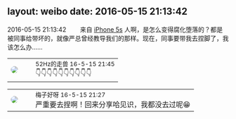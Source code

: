 layout: weibo
date: 2016-05-15 21:13:42
---
<meta name="referrer" content="no-referrer" />

2016-05-15 21:13:42  &nbsp;&nbsp;&nbsp;&nbsp;&nbsp;&nbsp; 来自 <a href="sinaweibo://customweibosource" rel="nofollow">iPhone 5s</a>
人啊，是怎么变得腐化堕落的？都是被同事给带坏的，就像严总曾经教导我们的那样。现在，同事要带我去捏脚了，我该怎么办…… ​​​

<table style="width: 100%;">
  <tr>
    <td style="width: 40px;"><img style="border-radius:50%" src="https://tva4.sinaimg.cn/crop.0.0.180.180.50/8beaf773jw1e8qgp5bmzyj2050050aa8.jpg?KID=imgbed,tva&Expires=1624465152&ssig=4MBswMI5iw"></td>
    <td colspan="2"><small>52Hz的走兽 16-5-15 21:45</small><br/>👇👇👇👇👇👇👇👇👇👇</td>
  </tr>
</table>

<table style="width: 100%;">
  <tr>
    <td style="width: 40px;"><img style="border-radius:50%" src="https://tva3.sinaimg.cn/crop.0.0.180.180.50/abefb5b0jw1e8qgp5bmzyj2050050aa8.jpg?KID=imgbed,tva&Expires=1624465152&ssig=iNYOpkv1cW"></td>
    <td colspan="2"><small>梅子好呀 16-5-15 21:27</small><br/>严重要去捏啊！回来分享哈见识，我都没去过呢😁</td>
  </tr>
</table>
